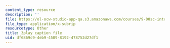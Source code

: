 ```yaml
---
content_type: resource
description: ''
file: https://ol-ocw-studio-app-qa.s3.amazonaws.com/courses/9-00sc-introduction-to-psychology-fall-2011/df6869c94eb945098192478752d27df1_v4ur5mna060.srt
file_type: application/x-subrip
resourcetype: Other
title: 3play caption file
uid: df6869c9-4eb9-4509-8192-478752d27df1
---
```

